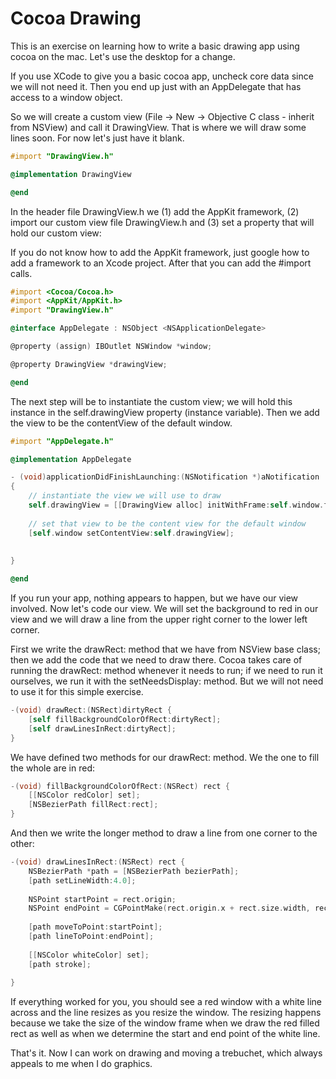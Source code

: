Cocoa Drawing
=============

This is an exercise on learning how to write a basic drawing app using cocoa on the mac. Let's use the desktop for a change.

If you use XCode to give you a basic cocoa app, uncheck core data since we will not need it. Then you end up just with an AppDelegate that has access to a window object.

So we will create a custom view (File -> New -> Objective C class - inherit from NSView) and call it DrawingView. That is where we will draw some lines soon. For now let's just have it blank.

``` objective-c
#import "DrawingView.h"

@implementation DrawingView

@end
```


In the header file DrawingView.h we (1) add the AppKit framework, (2) import our custom view file DrawingView.h and (3) set a property that will hold our custom view:

If you do not know how to add the AppKit framework, just google how to add a framework to an Xcode project. After that you can add the #import calls.

``` objective-c
#import <Cocoa/Cocoa.h>
#import <AppKit/AppKit.h>
#import "DrawingView.h"

@interface AppDelegate : NSObject <NSApplicationDelegate>

@property (assign) IBOutlet NSWindow *window;

@property DrawingView *drawingView;

@end
```

The next step will be to instantiate the custom view; we will hold this instance in the self.drawingView property (instance variable). Then we add the view to be the contentView of the default window.

``` objective-c
#import "AppDelegate.h"

@implementation AppDelegate

- (void)applicationDidFinishLaunching:(NSNotification *)aNotification
{
    // instantiate the view we will use to draw
    self.drawingView = [[DrawingView alloc] initWithFrame:self.window.frame];
    
    // set that view to be the content view for the default window
    [self.window setContentView:self.drawingView];
    
    
}

@end
```

If you run your app, nothing appears to happen, but we have our view involved. Now let's code our view. We will set the background to red in our view and we will draw a line from the upper right corner to the lower left corner.

First we write the drawRect: method that we have from NSView base class; then we add the code that we need to draw there. Cocoa takes care of running the drawRect: method whenever it needs to run; if we need to run it ourselves, we run it with the setNeedsDisplay: method. But we will not need to use it for this simple exercise.

``` objective-c
-(void) drawRect:(NSRect)dirtyRect {
    [self fillBackgroundColorOfRect:dirtyRect];
    [self drawLinesInRect:dirtyRect];
}
```

We have defined two methods for our drawRect: method. We the one to fill the whole are in red:

``` objective-c
-(void) fillBackgroundColorOfRect:(NSRect) rect {
    [[NSColor redColor] set];
    [NSBezierPath fillRect:rect];
}
```

And then we write the longer method to draw a line from one corner to the other:

``` objective-c
-(void) drawLinesInRect:(NSRect) rect {
    NSBezierPath *path = [NSBezierPath bezierPath];
    [path setLineWidth:4.0];
    
    NSPoint startPoint = rect.origin;
    NSPoint endPoint = CGPointMake(rect.origin.x + rect.size.width, rect.origin.y + rect.size.height);
    
    [path moveToPoint:startPoint];
    [path lineToPoint:endPoint];
    
    [[NSColor whiteColor] set];
    [path stroke];
    
}
```

If everything worked for you, you should see a red window with a white line across and the line resizes as you resize the window. The resizing happens because we take the size of the window frame when we draw the red filled rect as well as when we determine the start and end point of the white line.

That's it. Now I can work on drawing and moving a trebuchet, which always appeals to me when I do graphics.

